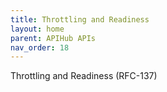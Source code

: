 ```yaml
---
title: Throttling and Readiness 
layout: home
parent: APIHub APIs
nav_order: 18
---
```


Throttling and Readiness (RFC-137)